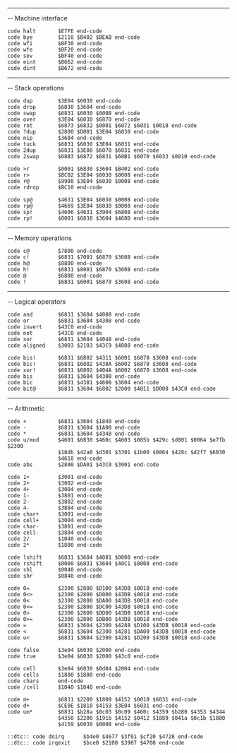 -----------------------------------------------------------------------------
-- Machine interface

    code halt       $E7FE end-code
    code bye        $2118 $B402 $BEAB end-code
    code wfi        $BF30 end-code
    code wfe        $BF20 end-code
    code sev        $BF40 end-code
    code eint       $B662 end-code
    code dint       $B672 end-code

-----------------------------------------------------------------------------
-- Stack operations

    code dup        $3E04 $6030 end-code
    code drop       $6830 $3604 end-code
    code swap       $6831 $6030 $0008 end-code
    code over       $3E04 $6030 $6870 end-code
    code rot        $6873 $6832 $0001 $6072 $6031 $0018 end-code
    code ?dup       $2800 $D001 $3E04 $6030 end-code
    code nip        $3604 end-code
    code tuck       $6831 $6030 $3E04 $6031 end-code
    code 2dup       $6831 $3E08 $6070 $6031 end-code
    code 2swap      $68B3 $6872 $6831 $60B1 $6070 $6033 $0010 end-code

    code >r         $0001 $6830 $3604 $B402 end-code
    code r>         $BC02 $3E04 $6030 $0008 end-code
    code r@         $9900 $3E04 $6030 $0008 end-code
    code rdrop      $BC10 end-code

    code sp@        $4631 $3E04 $6030 $0008 end-code
    code rp@        $4669 $3E04 $6030 $0008 end-code
    code sp!        $4606 $4631 $3904 $6808 end-code
    code rp!        $0001 $6830 $3604 $468D end-code

-----------------------------------------------------------------------------
-- Memory operations

    code c@         $7800 end-code
    code c!         $6831 $7001 $6870 $3608 end-code
    code h@         $8800 end-code
    code h!         $6831 $8001 $6870 $3608 end-code
    code @          $6800 end-code
    code !          $6831 $6001 $6870 $3608 end-code

-----------------------------------------------------------------------------
-- Logical operators

    code and        $6831 $3604 $4008 end-code
    code or         $6831 $3604 $4308 end-code
    code invert     $43C0 end-code
    code not        $43C0 end-code
    code xor        $6831 $3604 $4048 end-code
    code aligned    $3003 $2103 $43C9 $4008 end-code

    code bis!       $6831 $6802 $4311 $6001 $6870 $3608 end-code
    code bic!       $6831 $6802 $438A $6002 $6870 $3608 end-code
    code xor!       $6831 $6802 $404A $6002 $6870 $3608 end-code
    code bis        $6831 $3604 $4308 end-code
    code bic        $6831 $4381 $4608 $3604 end-code
    code bit@       $6831 $3604 $6802 $2000 $4011 $D000 $43C0 end-code

-----------------------------------------------------------------------------
-- Arithmetic

    code +          $6831 $3604 $1840 end-code
    code -          $6831 $3604 $1A08 end-code
    code *          $6831 $3604 $4348 end-code
    code u/mod      $4601 $6830 $460c $4603 $085b $429c $d801 $0064 $e7fb $2300
                    $18db $42a0 $d301 $3301 $1b00 $0864 $428c $d2f7 $6030
                    $4618 end-code
    code abs        $2800 $DA01 $43C0 $3001 end-code

    code 1+         $3001 end-code
    code 2+         $3002 end-code
    code 4+         $3004 end-code
    code 1-         $3801 end-code
    code 2-         $3802 end-code
    code 4-         $3804 end-code
    code char+      $3001 end-code
    code cell+      $3004 end-code
    code char-      $3801 end-code
    code cell-      $3804 end-code
    code 2/         $1040 end-code
    code 2*         $1800 end-code

    code lshift     $6831 $3604 $4081 $0008 end-code
    code rshift     $0000 $6831 $3604 $40C1 $0008 end-code
    code shl        $0040 end-code
    code shr        $0840 end-code

    code 0=         $2300 $2800 $D100 $43DB $0018 end-code
    code 0<>        $2300 $2800 $D000 $43DB $0018 end-code
    code 0<         $2300 $2800 $DA00 $43DB $0018 end-code
    code 0<=        $2300 $2800 $DC00 $43DB $0018 end-code
    code 0>         $2300 $2800 $DD00 $43DB $0018 end-code
    code 0>=        $2300 $2800 $DB00 $43DB $0018 end-code
    code =          $6831 $3604 $2300 $4288 $D100 $43DB $0018 end-code
    code <          $6831 $3604 $2300 $4281 $DA00 $43DB $0018 end-code
    code u<         $6831 $3604 $2300 $4281 $D200 $43DB $0018 end-code

    code false      $3e04 $6030 $2000 end-code
    code true       $3e04 $6030 $2000 $43c0 end-code

    code cell       $3e04 $6030 $0d04 $2004 end-code
    code cells      $1800 $1800 end-code
    code chars      end-code
    code /cell      $1040 $1040 end-code

    code m+         $6831 $2200 $1809 $4152 $0010 $6031 end-code
    code d+         $CE0E $1810 $4159 $3E04 $6031 end-code
    code um*        $6831 $b28a $0c03 $0c09 $460c $4359 $b280 $4353 $4344
                    $4350 $2200 $191b $4152 $0412 $1889 $041a $0c1b $1880
                    $4159 $6030 $0008 end-code

    ::dtc:: code doirq      $b4e0 $4677 $3f01 $cf20 $4728 end-code
    ::dtc:: code irqexit    $bce0 $2100 $3907 $4708 end-code
